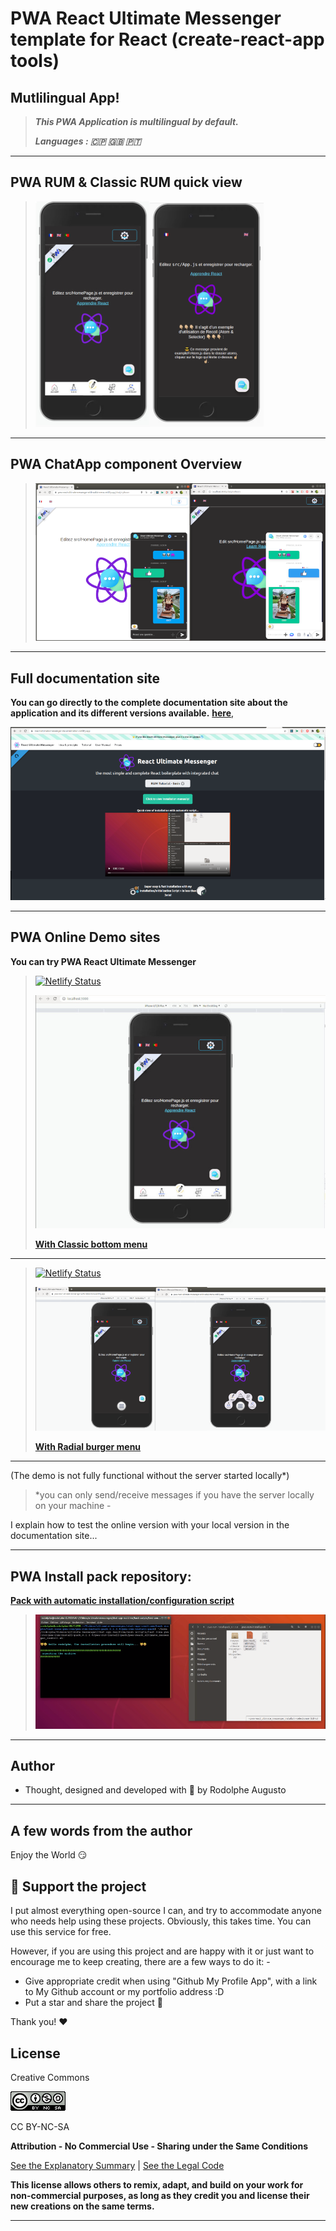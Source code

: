 # PWA React Ultimate Messenger template for React (create-react-app tools)

## Mutlilingual App!

> ***This PWA Application is multilingual by default.***
>
>***Languages :  🇨🇵 🇬🇧 🇵🇹***

---

## PWA RUM & Classic RUM quick view
>![RUM PWA](demo/all-version.png)

---

## PWA ChatApp component Overview

>![RUM PWA](demo/step3.png)

---

## Full documentation site

**You can go directly to the complete documentation site about the application and its different versions available.** **[here](https://react-ultimate-messenger-documentation.netlify.app/docs/pwa-version/pwa-version-installation)**,

![RUM Documentation](demo/documentation.png)

---

## PWA Online Demo sites

**You can try PWA React Ultimate Messenger**

>[![Netlify Status](https://api.netlify.com/api/v1/badges/7ac91b45-6bc1-4080-916b-14930b8531e7/deploy-status)](https://app.netlify.com/sites/pwa-react-ultimate-messenger-with-bottom-menu/deploys)
>
> ![RUM PWA](demo/with-bottom.jpg)
>
> **[With Classic bottom menu](https://pwa-react-ultimate-messenger-with-bottom-menu.netlify.app/)**

---

>[![Netlify Status](https://api.netlify.com/api/v1/badges/4406e47e-82d8-4e21-8a87-732a2fa35e4d/deploy-status)](https://app.netlify.com/sites/pwa-react-ultimate-messenger-with-radial-menu/deploys)
>
> ![RUM PWA](demo/radial.png)
>
> **[With Radial burger menu](https://pwa-react-ultimate-messenger-with-radial-menu.netlify.app/)**

---

(The demo is not fully functional without the server started locally*)


> *you can only send/receive messages if you have the server locally on your machine -

 I explain how to test the online version with your local version in the documentation site...

 ---

## PWA Install pack repository:
**[Pack with automatic installation/configuration script](https://github.com/rodolphe37/pwa-rum-install-pack)**
>![RUM Install script](demo/step5.png)

---

## Author

- Thought, designed and developed with :purple_heart: by Rodolphe Augusto

---

## A few words from the author

Enjoy the World :smirk:


## :sparkling_heart: Support the project

I put almost everything open-source I can, and try to accommodate anyone who needs help using these projects. Obviously,
this takes time. You can use this service for free.

However, if you are using this project and are happy with it or just want to encourage me to keep creating, there are a few ways to do it: -

- Give appropriate credit when using "Github My Profile App", with a link to My Github account or my portfolio address :D
- Put a star and share the project :rocket:

Thank you! :heart:


## License

Creative Commons

![logoCC](demo/88x31.png)

CC BY-NC-SA

**Attribution - No Commercial Use - Sharing under the Same Conditions**

[See the Explanatory Summary](https://creativecommons.org/licenses/by-nc-sa/4.0/) | [See the Legal Code](https://creativecommons.org/licenses/by-nc-sa/4.0/legalcode)

**This license allows others to remix, adapt, and build on your work for non-commercial purposes, as long as they credit you and license their new creations on the same terms.**

---
